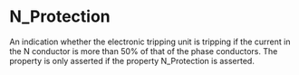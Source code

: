 N_Protection
===========

An indication whether the electronic tripping unit is tripping if the current in the N conductor is more than 50% of that of the phase conductors. The property is only asserted if the property N_Protection is asserted.
